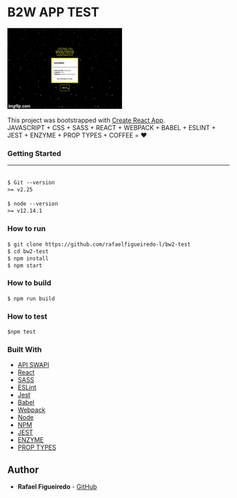 # B2W APP TEST

![](app.gif)

This project was bootstrapped with [Create React App](https://github.com/facebook/create-react-app).<br/>
JAVASCRIPT + CSS + SASS + REACT + WEBPACK + BABEL + ESLINT + JEST + ENZYME + PROP TYPES + COFFEE = ❤️


### Getting Started
_______________________

```

$ Git --version
>= v2.25

$ node --version
>= v12.14.1

```

### How to run

```
$ git clone https://github.com/rafaelfigueiredo-l/bw2-test
$ cd bw2-test
$ npm install
$ npm start
```

###  How to build
```
$ npm run build
```

### How to test
```
$npm test
```

### Built With

* [API SWAPI](https://swapi.co/)
* [React](https://reactjs.org/)
* [SASS](https://sass-lang.com/)
* [ESLint](https://eslint.org/)
* [Jest](https://jestjs.io/)
* [Babel](https://babeljs.io/)
* [Webpack](https://webpack.js.org/)
* [Node](https://nodejs.org/)
* [NPM](https://www.npmjs.com/)
* [JEST](https://jestjs.io/en/)
* [ENZYME](https://airbnb.io/enzyme/)
* [PROP TYPES](https://www.npmjs.com/package/prop-types)



## Author

* **Rafael Figueiredo** - [GitHub](https://github.com/rafaelfigueiredo-l/)